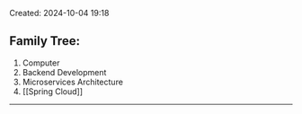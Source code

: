 Created: 2024-10-04 19:18
## Family Tree:
1. Computer
2. Backend Development
3. Microservices Architecture
4. [[Spring Cloud]]
-- -
